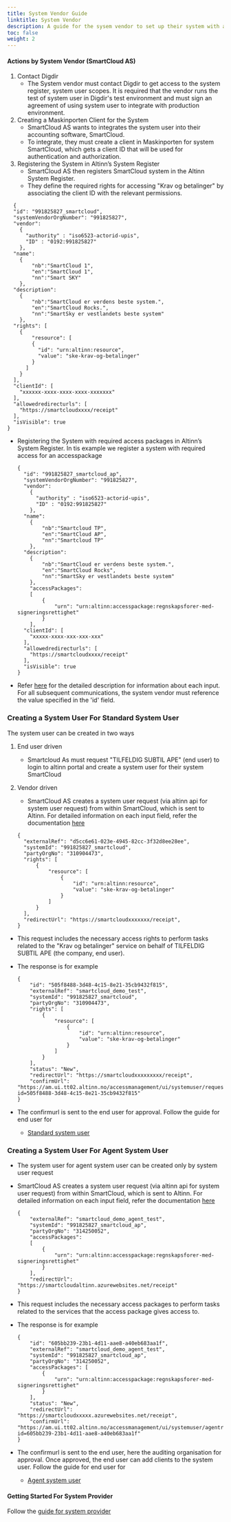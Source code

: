 ```yaml
---
title: System Vendor Guide
linktitle: System Vendor
description: A guide for the sysem vendor to set up their system with altinn and establishing the integration.
toc: false
weight: 2
---
```


#### Actions by System Vendor (SmartCloud AS)
   1. Contact Digdir
      - The System vendor must contact Digdir to get access to the system register, system user scopes. It is required that the vendor runs the test of system user in Digdir's test environment and must sign an agreement of using system user to integrate with production environment.
   2. Creating a Maskinporten Client for the System
      - SmartCloud AS wants to integrates the system user into their accounting software, SmartCloud.
      - To integrate, they must create a client in Maskinporten for system SmartCloud, which gets a client ID that will be used for authentication and authorization.
   3. Registering the System in Altinn’s System Register
      - SmartCloud AS then registers SmartCloud system in the Altinn System Register.
      - They define the required rights for accessing "Krav og betalinger" by associating the client ID with the relevant permissions.

  ```
    {
    "id": "991825827_smartcloud",
    "systemVendorOrgNumber": "991825827",
    "vendor":
      {
        "authority" : "iso6523-actorid-upis",
        "ID" : "0192:991825827"
      },
    "name": 
      { 
          "nb":"SmartCloud 1",
          "en":"SmartCloud 1",
          "nn":"Smart SKY"
      },
    "description": 
      { 
          "nb":"SmartCloud er verdens beste system.",
          "en":"SmartCloud Rocks.",
          "nn":"SmartSky er vestlandets beste system"
      },
    "rights": [
      {
          "resource": [
          {
            "id": "urn:altinn:resource",
            "value": "ske-krav-og-betalinger"
          }
        ]
      }
    ],
    "clientId": [
      "xxxxxx-xxxx-xxxx-xxxx-xxxxxxx"
    ],
    "allowedredirecturls": [
      "https://smartcloudxxxx/receipt"
    ],
    "isVisible": true
  }
  ```
  - Registering the System with required access packages in Altinn’s System Register. In tis example we register a system with required access for an accesspackage
      
      
      ```
      {
        "id": "991825827_smartcloud_ap",
        "systemVendorOrgNumber": "991825827",
        "vendor":
          {
            "authority" : "iso6523-actorid-upis",
            "ID" : "0192:991825827"
          },
        "name": 
          { 
              "nb":"Smartcloud TP",
              "en":"SmartCloud AP",
              "nn":"Smartcloud TP"
          },
        "description": 
          { 
              "nb":"SmartCloud er verdens beste system.",
              "en":"SmartCloud Rocks",
              "nn":"SmartSky er vestlandets beste system"
          },
          "accessPackages":
          [
              {
                  "urn": "urn:altinn:accesspackage:regnskapsforer-med-signeringsrettighet"
              }
          ],
        "clientId": [
          "xxxxx-xxxx-xxx-xxx-xxx"
        ],
        "allowedredirecturls": [
          "https://smartcloudxxxx/receipt"
        ],
        "isVisible": true
    }
    ```
  - Refer [here](../../../api/authentication/systemregister/model/) for the detailed description for information about each input. For all subsequent communications, the system vendor must reference the value specified in the 'id' field.

### Creating a System User For Standard System User
The system user can be created in two ways

  1. End user driven
      - Smartcloud As must request "TILFELDIG SUBTIL APE" (end user) to login to altinn portal and create a system user for their system SmartCloud
  2. Vendor driven
      - SmartCloud AS creates a system user request (via altinn api for system user request) from within SmartCloud, which is sent to Altinn.
      For detailed information on each input field, refer the documentation [here](../../../api/authentication/systemuserrequest/external/model/)

      ```
      {
        "externalRef": "d5cc6e61-023e-4945-82cc-3f32d8ee28ee",
        "systemId": "991825827_smartcloud",
        "partyOrgNo": "310904473",
        "rights": [
            {
                "resource": [
                    {
                        "id": "urn:altinn:resource",
                        "value": "ske-krav-og-betalinger"
                    }
                ]
            }
        ],
        "redirectUrl": "https://smartcloudxxxxxxx/receipt",
      }

      ```

  - This request includes the necessary access rights to perform tasks related to the "Krav og betalinger" service on behalf of TILFELDIG SUBTIL APE (the company, end user).
  - The response is for example

    ```
    {
        "id": "505f8488-3d48-4c15-8e21-35cb9432f815",
        "externalRef": "smartcloud_demo_test",
        "systemId": "991825827_smartcloud",
        "partyOrgNo": "310904473",
        "rights": [
            {
                "resource": [
                    {
                        "id": "urn:altinn:resource",
                        "value": "ske-krav-og-betalinger"
                    }
                ]
            }
        ],
        "status": "New",
        "redirectUrl": "https://smartcloudxxxxxxxxx/receipt",
        "confirmUrl": "https://am.ui.tt02.altinn.no/accessmanagement/ui/systemuser/request?id=505f8488-3d48-4c15-8e21-35cb9432f815"
    }

    ```

  - The confirmurl is sent to the end user for approval. Follow the guide for end user for
    - [Standard system user](../enduser/standard/)
    

### Creating a System User For Agent System User
  - The system user for agent system user can be created only by system user request
  - SmartCloud AS creates a system user request (via altinn api for system user request) from within SmartCloud, which is sent to Altinn.
    For detailed information on each input field, refer the documentation [here](../../../api/authentication/systemuserrequest/external/model/)
              
      ```
      {
          "externalRef": "smartcloud_demo_agent_test",
          "systemId": "991825827_smartcloud_ap",
          "partyOrgNo": "314250052",
          "accessPackages":
          [
              {
                  "urn": "urn:altinn:accesspackage:regnskapsforer-med-signeringsrettighet"
              }
          ],
          "redirectUrl": "https://smartcloudaltinn.azurewebsites.net/receipt"
      }

      ```
            
  - This request includes the necessary access packages to perform tasks related to the services that the access package gives access to.
  - The response is for example
              
      ```
      {
          "id": "605bb239-23b1-4d11-aae8-a40eb683aa1f",
          "externalRef": "smartcloud_demo_agent_test",
          "systemId": "991825827_smartcloud_ap",
          "partyOrgNo": "314250052",
          "accessPackages": [
              {
                  "urn": "urn:altinn:accesspackage:regnskapsforer-med-signeringsrettighet"
              }
          ],
          "status": "New",
          "redirectUrl": "https://smartcloudxxxxx.azurewebsites.net/receipt",
          "confirmUrl": "https://am.ui.tt02.altinn.no/accessmanagement/ui/systemuser/agentrequest?id=605bb239-23b1-4d11-aae8-a40eb683aa1f"
      }
      
      ```

- The confirmurl is sent to the end user, here the auditing organisation for approval. Once approved, the end user can add clients to the system user. Follow the guide for end user for
    - [Agent system user](../enduser/clientdelegation/)


#### Getting Started For System Provider
Follow the [guide for system provider](systemauthentication-for-systemproviders/)